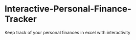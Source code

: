 # Interactive-Personal-Finance-Tracker
Keep track of your personal finances in excel with interactivity
